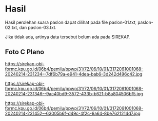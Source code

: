 # Hasil

Hasil perolehan suara paslon dapat dilihat pada file paslon-01.txt, paslon-02.txt, dan paslon-03.txt.

Jika tidak ada, artinya data tersebut belum ada pada SIREKAP.

## Foto C Plano

https://sirekap-obj-formc.kpu.go.id/06b4/pemilu/ppwp/31/72/06/10/01/3172061001068-20240214-231234--7df6b79a-e941-4dea-bab6-3d242d496c42.jpg

https://sirekap-obj-formc.kpu.go.id/06b4/pemilu/ppwp/31/72/06/10/01/3172061001068-20240214-231346--9ac40bd9-3572-433b-b621-b8a804506bf5.jpg

https://sirekap-obj-formc.kpu.go.id/06b4/pemilu/ppwp/31/72/06/10/01/3172061001068-20240214-231452--63005b6f-d49c-4f2c-9a64-8be7621214d7.jpg
